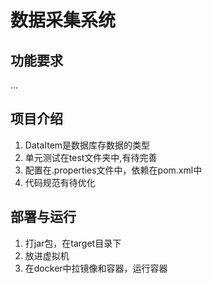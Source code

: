 # 数据采集系统
## 功能要求
...

## 项目介绍
1. DataItem是数据库存数据的类型
4. 单元测试在test文件夹中,有待完善
5. 配置在.properties文件中，依赖在pom.xml中
6. 代码规范有待优化

## 部署与运行
1. 打jar包，在target目录下
2. 放进虚拟机
3. 在docker中拉镜像和容器，运行容器